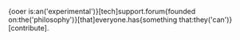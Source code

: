 {ooer is:an('experimental')}[tech]support.forum{founded on:the('philosophy')}[that]everyone.has{something that:they('can')}[contribute].
